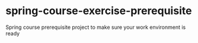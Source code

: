 spring-course-exercise-prerequisite
===================================

Spring course prerequisite project to make sure your work environment is ready
